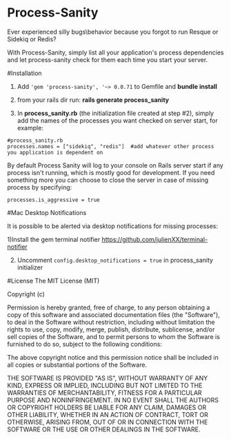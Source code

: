 
# Process-Sanity

Ever experienced silly bugs\behavior because you forgot to run Resque or Sidekiq or Redis?

With Process-Sanity, simply list all your application's process dependencies and let process-sanity check for them each time you start your server.

#Installation

1) Add `'gem 'process-sanity', '~> 0.0.71` to Gemfile and **bundle install**

2) from your rails dir run: **rails generate process_sanity**

3) In **process_sanity.rb** (the initialization file created at step #2), simply add the names of the processes you want checked on server start, for example:

```
#process_sanity.rb
processes.names = ["sidekiq", "redis"]  #add whatever other process you application is dependent on
```

By default Process Sanity will log to your console on Rails server start if any process isn't running, which is mostly good for development. If you need something more you can choose to close the server in case of missing process by specifying: 

`processes.is_aggressive = true`

#Mac Desktop Notifications

It is possible to be alerted via desktop notifications for missing processes: 

1)Install the gem terminal notifier https://github.com/julienXX/terminal-notifier

2) Uncomment `config.desktop_notifications = true` in process_sanity initializer

#License
The MIT License (MIT)

Copyright (c) <year> <copyright holders>

Permission is hereby granted, free of charge, to any person obtaining a copy
of this software and associated documentation files (the "Software"), to deal
in the Software without restriction, including without limitation the rights
to use, copy, modify, merge, publish, distribute, sublicense, and/or sell
copies of the Software, and to permit persons to whom the Software is
furnished to do so, subject to the following conditions:

The above copyright notice and this permission notice shall be included in
all copies or substantial portions of the Software.

THE SOFTWARE IS PROVIDED "AS IS", WITHOUT WARRANTY OF ANY KIND, EXPRESS OR
IMPLIED, INCLUDING BUT NOT LIMITED TO THE WARRANTIES OF MERCHANTABILITY,
FITNESS FOR A PARTICULAR PURPOSE AND NONINFRINGEMENT. IN NO EVENT SHALL THE
AUTHORS OR COPYRIGHT HOLDERS BE LIABLE FOR ANY CLAIM, DAMAGES OR OTHER
LIABILITY, WHETHER IN AN ACTION OF CONTRACT, TORT OR OTHERWISE, ARISING FROM,
OUT OF OR IN CONNECTION WITH THE SOFTWARE OR THE USE OR OTHER DEALINGS IN
THE SOFTWARE.



